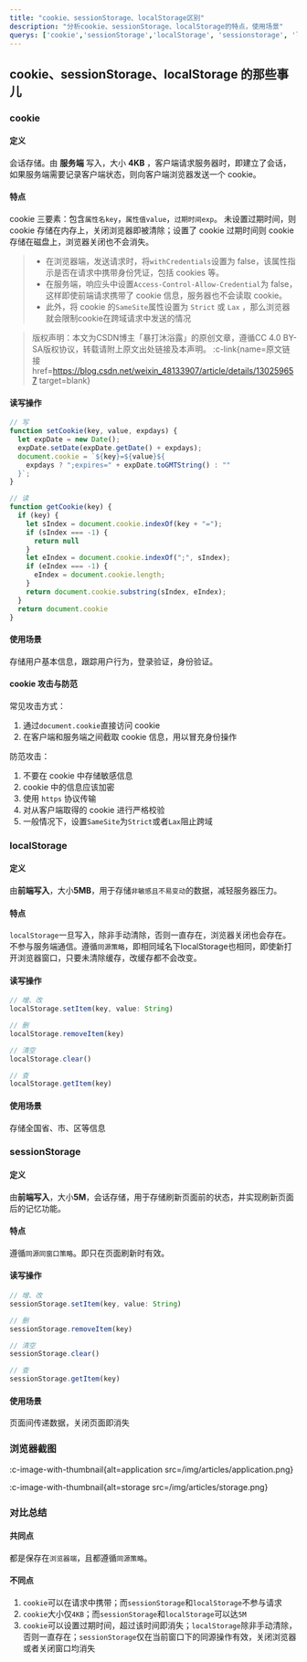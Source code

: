 ```yaml
---
title: "cookie、sessionStorage、localStorage区别"
description: "分析cookie、sessionStorage、localStorage的特点，使用场景"
querys: ['cookie','sessionStorage','localStorage', 'sessionstorage', 'localstorage', 'storage']
---
```


## cookie、sessionStorage、localStorage 的那些事儿

### cookie

#### 定义

会话存储。由 **服务端** 写入，大小 **4KB** ，客户端请求服务器时，即建立了会话，如果服务端需要记录客户端状态，则向客户端浏览器发送一个 cookie。

#### 特点

cookie 三要素：包含`属性名key`，`属性值value`，`过期时间exp`。
未设置过期时间，则 cookie 存储在内存上，关闭浏览器即被清除；设置了 cookie 过期时间则 cookie 存储在磁盘上，浏览器关闭也不会消失。

> - 在浏览器端，发送请求时，将`withCredentials`设置为 false，该属性指示是否在请求中携带身份凭证，包括 cookies 等。
> - 在服务端，响应头中设置`Access-Control-Allow-Credential`为 false，这样即使前端请求携带了 cookie 信息，服务器也不会读取 cookie。
> - 此外，将 cookie 的`SameSite`属性设置为 `Strict` 或 `Lax` ，那么浏览器就会限制cookie在跨域请求中发送的情况

> 版权声明：本文为CSDN博主「暴打沐浴露」的原创文章，遵循CC 4.0 BY-SA版权协议，转载请附上原文出处链接及本声明。 :c-link{name=原文链接 href=https://blog.csdn.net/weixin_48133907/article/details/130259657 target=blank}

#### 读写操作

```js
// 写
function setCookie(key, value, expdays) {
  let expDate = new Date();
  expDate.setDate(expDate.getDate() + expdays);
  document.cookie = `${key}=${value}${
    expdays ? ";expires=" + expDate.toGMTString() : ""
  }`;
}
```

```js
// 读
function getCookie(key) {
  if (key) {
    let sIndex = document.cookie.indexOf(key + "=");
    if (sIndex === -1) {
      return null
    }
    let eIndex = document.cookie.indexOf(";", sIndex);
    if (eIndex === -1) {
      eIndex = document.cookie.length;
    }
    return document.cookie.substring(sIndex, eIndex);
  }
  return document.cookie
}
```

#### 使用场景

存储用户基本信息，跟踪用户行为，登录验证，身份验证。

#### cookie 攻击与防范

常见攻击方式：

1. 通过`document.cookie`直接访问 cookie
2. 在客户端和服务端之间截取 cookie 信息，用以冒充身份操作

防范攻击：

1. 不要在 cookie 中存储敏感信息
2. cookie 中的信息应该加密
3. 使用 `https` 协议传输
4. 对从客户端取得的 cookie 进行严格校验
5. 一般情况下，设置`SameSite`为`Strict`或者`Lax`阻止跨域

### localStorage

#### 定义

由**前端写入**，大小**5MB**，用于存储`非敏感且不易变动`的数据，减轻服务器压力。

#### 特点

`localStorage`一旦写入，除非手动清除，否则一直存在，浏览器关闭也会存在。不参与服务端通信。遵循`同源策略`，即相同域名下localStorage也相同，即使新打开浏览器窗口，只要未清除缓存，改缓存都不会改变。

#### 读写操作

```js
// 增、改
localStorage.setItem(key, value: String)

// 删
localStorage.removeItem(key)

// 清空
localStorage.clear()

// 查
localStorage.getItem(key)
```

#### 使用场景

存储全国省、市、区等信息

### sessionStorage

#### 定义

由**前端写入**，大小**5M**，会话存储，用于存储刷新页面前的状态，并实现刷新页面后的记忆功能。

#### 特点

遵循`同源同窗口策略`。即只在页面刷新时有效。

#### 读写操作

```js
// 增、改
sessionStorage.setItem(key, value: String)

// 删
sessionStorage.removeItem(key)

// 清空
sessionStorage.clear()

// 查
sessionStorage.getItem(key)
```

#### 使用场景

页面间传递数据，关闭页面即消失

### 浏览器截图

:c-image-with-thumbnail{alt=application src=/img/articles/application.png}

:c-image-with-thumbnail{alt=storage src=/img/articles/storage.png}

### 对比总结

#### 共同点

都是保存在`浏览器端`，且都遵循`同源策略`。

#### 不同点

1. `cookie`可以在请求中携带；而`sessionStorage`和`localStorage`不参与请求
2. `cookie`大小仅`4KB`；而`sessionStorage`和`localStorage`可以达`5M`
3. `cookie`可以设置过期时间，超过该时间即消失；`localStorage`除非手动清除，否则一直存在；`sessionStorage`仅在当前窗口下的同源操作有效，关闭浏览器或者关闭窗口均消失
